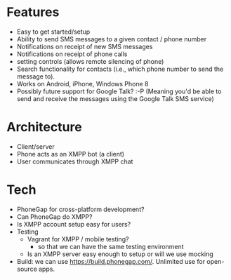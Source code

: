 # Features

- Easy to get started/setup
- Ability to send SMS messages to a given contact / phone number
- Notifications on receipt of new SMS messages
- Notifications on receipt of phone calls
- setting controls (allows remote silencing of phone)
- Search functionality for contacts (i.e., which phone number to send the message to).
- Works on Android, iPhone, Windows Phone 8
-  Possibly future support for Google Talk? :-P (Meaning you'd be able to  send and receive the messages using the Google Talk SMS service)

# Architecture

- Client/server
- Phone acts as an XMPP bot (a client)
- User communicates through XMPP chat

# Tech

- PhoneGap for cross-platform development?
- Can PhoneGap do XMPP?
- Is XMPP account setup easy for users?
- Testing
   - Vagrant for XMPP / mobile testing?
      - so that we can have the same testing environment
   - Is an XMPP server easy enough to setup or will we use mocking
- Build: we can use <https://build.phonegap.com/>. Unlimited use for open-source apps.
